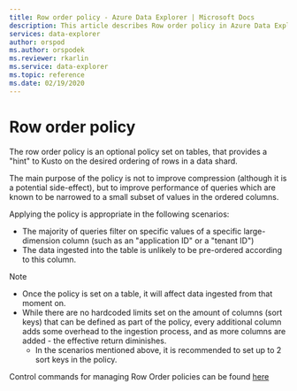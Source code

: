 ```yaml
---
title: Row order policy - Azure Data Explorer | Microsoft Docs
description: This article describes Row order policy in Azure Data Explorer.
services: data-explorer
author: orspod
ms.author: orspodek
ms.reviewer: rkarlin
ms.service: data-explorer
ms.topic: reference
ms.date: 02/19/2020
---
```

# Row order policy

The row order policy is an optional policy set on tables, that provides a "hint" to Kusto
on the desired ordering of rows in a data shard.

The main purpose of the policy is not to improve compression (although it is a potential
side-effect), but to improve performance of queries which are known to be narrowed to a
small subset of values in the ordered columns.

Applying the policy is appropriate in the following scenarios:
* The majority of queries filter on specific values of a specific large-dimension column 
  (such as an "application ID" or a "tenant ID")
* The data ingested into the table is unlikely to be pre-ordered according to this column.


> [!NOTE]
> * Once the policy is set on a table, it will affect data ingested from that moment on.
> * While there are no hardcoded limits set on the amount of columns (sort keys) that can be
defined as part of the policy, every additional column adds some overhead to the ingestion
process, and as more columns are added - the effective return diminishes.
>   * In the scenarios mentioned above, it is recommended to set up to 2 sort keys in the policy.


Control commands for managing Row Order policies can be found [here](./show-table-row-order-policy-command.md)